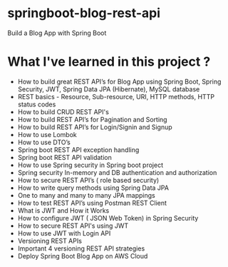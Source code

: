 # springboot-blog-rest-api
Build a Blog App with Spring Boot

# What I've learned in this project ?
- How to build great REST API’s for Blog App using Spring Boot, Spring Security, JWT, Spring Data JPA (Hibernate), MySQL database
- REST basics - Resource, Sub-resource, URI, HTTP methods, HTTP status codes
- How to build CRUD REST API's
- How to build REST API’s for Pagination and Sorting
- How to build REST API’s for Login/Signin and Signup
- How to use Lombok
- How to use DTO’s
- Spring boot REST API exception handling 
- Spring boot REST API validation
- How to use Spring security in Spring boot project
- Spring security In-memory and DB authentication and authorization
- How to secure REST API’s ( role based security)
- How to write query methods using Spring Data JPA
- One to many and many to many JPA mappings 
- How to test REST API’s using Postman REST Client
- What is JWT and How it Works
- How to configure JWT ( JSON Web Token) in Spring Security
- How to secure REST API's using JWT
- How to use JWT with Login API
- Versioning REST APIs
- Important 4 versioning REST API strategies
- Deploy Spring Boot Blog App on AWS Cloud
